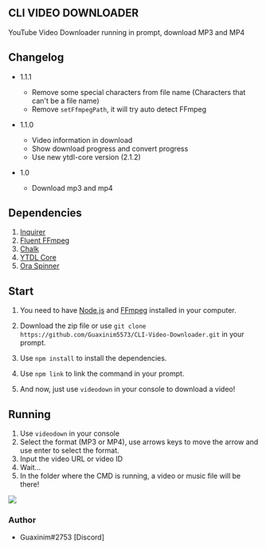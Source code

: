 ## CLI VIDEO DOWNLOADER

YouTube Video Downloader running in prompt, download MP3 and MP4

## Changelog

- 1.1.1
	- Remove some special characters from file name (Characters that can't be a file name)
	- Remove `setFfmpegPath`, it will try auto detect FFmpeg
- 1.1.0
	- Video information in download
	- Show download progress and convert progress
	- Use new ytdl-core version (2.1.2)

- 1.0
	- Download mp3 and mp4

##   Dependencies

 1. [Inquirer](https://www.npmjs.com/package/inquirer)
 2. [Fluent FFmpeg](https://www.npmjs.com/package/fluent-ffmpeg)
 3. [Chalk](https://www.npmjs.com/package/chalk)
 4. [YTDL Core](https://www.npmjs.com/package/ytdl-core)
 5. [Ora Spinner](https://www.npmjs.com/package/ora)

## Start

 1. You need to have [Node.js](https://nodejs.org) and [FFmpeg](https://ffmpeg.org) installed in your computer.

 2. Download the zip file or use `git clone https://github.com/Guaxinim5573/CLI-Video-Downloader.git` in your prompt.
 3. Use `npm install` to install the dependencies.
4. Use `npm link` to link the command in your prompt.
5. And now, just use `videodown` in your console to download a video!

## Running

1. Use `videodown` in your console
2. Select the format (MP3 or MP4), use arrows keys to move the arrow and use enter to select the format.
3. Input the video URL or video ID
4. Wait...
5. In the folder where the CMD is running, a video or music file will be there!

![](https://cdn.discordapp.com/attachments/721811011509682206/722561139052904518/bbbbb.gif)

### Author

 - Guaxinim#2753 [Discord]

